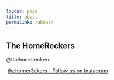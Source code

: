```yaml
---
layout: page
title: about
permalink: /about/
---
```


## The HomeReckers


<div class="_4bl7 _3-90 _a8s"><img class="_1579 img" src="https://www.facebook.com/rsrc.php/v3/yX/r/GyTfJtXWpWL.png" alt=""></div>
@thehomereckers

<img class="_1579 img" src="https://www.facebook.com/rsrc.php/v3/yu/r/a9L2wNZai3M.png" alt=""></div>                              <a href="https://www.instagram.com/thehomer3ckers/">thehomer3ckers - Follow us on Instagram</a>


 
